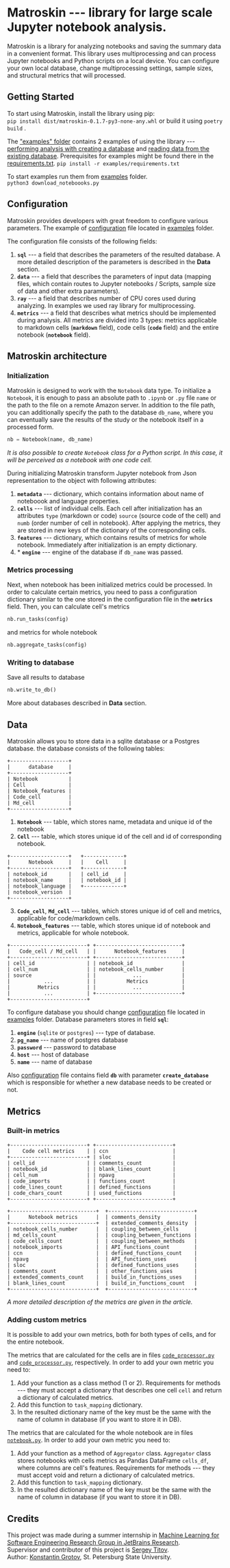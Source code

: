 # Matroskin --- library for large scale Jupyter notebook analysis.
Matroskin is a library for analyzing notebooks and saving the summary data in a convenient format. This library uses multiprocessing and can process Jupyter notebooks and Python scripts on a local device. You can configure your own local database, change multiprocessing settings, sample sizes, and structural metrics that will processed.

## Getting Started
To start using Matroskin, install the library using pip:<br/>
`pip install dist/matroskin-0.1.7-py3-none-any.whl` 
or build it using `poetry build` .

The ["examples" folder](examples/) contains 2 examples of using the library --- [performing analysis with creating a database](examples/download_notebooks.py) and [reading data from the existing database](examples/get_notebooks.py).
Prerequisites for examples might be found there in the [requirements.txt](examples/requirements.txt).
`pip install -r examples/requirements.txt`


To start examples run them from [examples](examples/) folder.<br/>
`python3 download_noteboooks.py`

## Configuration
Matroskin provides developers with great freedom to configure various parameters.
The example of [configuration](examples/config.yml) file located in [examples](examples/) folder.

The configuration file consists of the following fields:
1. **`sql`**  --- a field that describes the parameters of the resulted database. A more detailed description of the parameters is described in the **Data** section.
2. **`data`** --- a field that describes the parameters of input data (mapping files, which contain routes to Jupyter notebooks / Scripts, sample size of data and other extra parameters).
3. **`ray`** --- a field that describes number of CPU cores used during analyzing. In examples we used ray library for multiprocessing.
4. **`metrics`** --- a field that describes what metrics should be implemented during analysis. All metrics are divided into 3 types: metrics applicable to markdown cells (**`markdown`**  field), code cells (**`code`**  field) and the entire notebook (**`notebook`**  field).


## Matroskin architecture
### Initialization
Matroskin is designed to work with the `Notebook` data type. To initialize a `Notebook`, it is enough to pass an absolute path to `.ipynb` or `.py` file `name` or the path to the file on a remote Amazon server. 
In addition to the file path, you can additionally specify the path to the database `db_name`, where you can eventually save the results of the study or the notebook itself in a processed form.
```python
nb = Notebook(name, db_name)
```
*It is also possible to create `Notebook` class for a Python script. In this case, it will be perceived as a notebook with one code cell.*

During initializing Matroskin transform Jupyter notebook from Json representation to the object with following attributes:
1.  **`metadata`** --- dictionary, which contains information about name of noteboook and language properties.
2.  **`cells`** --- list of individual cells. Each cell after initialization has an attributes `type` (markdown or code) `source` (source code of the cell) and `numb` (order number of cell in notebook). After applying the metrics, they are stored in new keys of the dictionary of the corresponding cells.
3. **`features`** --- dictionary, which contains results of metrics for whole notebook. 
Immediately after initialization is an empty dictionary.
4. \*  **`engine`** --- engine of the database if `db_name` was passed.

### Metrics processing

Next, when notebook has been initialized metrics could be processed. 
In order to calculate certain metrics, you need to pass a configuration dictionary similar to the one stored in the configuration file in the **`metrics`** field. Then, you can calculate cell's metrics 
```python
nb.run_tasks(config)
```
and metrics for whole notebook
```python
nb.aggregate_tasks(config)
```

### Writing to database
Save all results to database
```python
nb.write_to_db()
```
More about databases described in **Data** section.

## Data
Matroskin allows you to store data in a sqlite database or a Postgres database. the database consists of the following tables:
```
+-------------------+
|      database     |
+-------------------+
| Notebook          |
| Cell              |
| Notebook_features |
| Code_cell         |
| Md_cell           |
+-------------------+
```
1. **`Notebook`** --- table, which stores name, metadata and unique id of the notebook
2. **`Cell`**  --- table, which stores unique id of the cell and id of corresponding notebook.
```
+-------------------+	+-------------+
|      Notebook     |	|    Cell     |
+-------------------+	+-------------+
| notebook_id       |	| cell_id     |
| notebook_name     |	| notebook_id |
| notebook_language |	+-------------+
| notebook_version  |	
+-------------------+	
```
3. **`Code_cell`**, **`Md_cell`** --- tables, which stores unique id of cell and metrics, applicable for code/markdown cells.
5. **`Notebook_features`** --- table, which stores unique id of notebook and metrics, applicable for whole notebook.
```
+-------------------------+	+----------------------------+
|   Code_cell / Md_cell   |	|      Notebook_features     |
+-------------------------+	+----------------------------+
| cell_id                 |	| notebook_id                |
| cell_num                |	| notebook_cells_number      |
| source                  |	|            ...             |
|           ...           |	|          Metrics           |
|         Metrics         |	|            ...             |
|           ...           |	+----------------------------+
+-------------------------+	
```

To configure database you should change [configuration](examples/config.yml) file located in [examples](examples/) folder.
Database parameters stores in field **`sql`**: 
1. **`engine`** (`sqlite` or `postgres`) --- type of database.
2.   **`pg_name`** --- name of postgres database
3.   **`password`** --- password to database
4.   **`host`** --- host of database
5.   **`name`** --- name of database

Also [configuration](examples/config.yml) file contains field **`db`** with parameter **`create_database`** which is responsible for whether a new database needs to be created or not.
## Metrics
### Built-in metrics
```
+-------------------------+	+-------------------------+	
|    Code cell metrics    |	| ccn                     |	
+-------------------------+	| sloc                    |	
| cell_id                 |	| comments_count          |	
| notebook_id             |	| blank_lines_count       |	
| cell_num                |	| npavg                   |	
| code_imports            |	| functions_count         |	
| code_lines_count        |	| defined_functions       |	
| code_chars_count        |	| used_functions          |	
+-------------------------+	+-------------------------+	
```

```
+----------------------------+	+----------------------------+	
|      Notebook metrics      |	| comments_density           |	
+----------------------------+	| extended_comments_density  |	
| notebook_cells_number      |	| coupling_between_cells     |	
| md_cells_count             |	| coupling_between_functions |	
| code_cells_count           |	| coupling_between_methods   |	
| notebook_imports           |	| API_functions_count        |	
| ccn                        |	| defined_functions_count    |	
| npavg                      |	| API_functions_uses         |	
| sloc                       |	| defined_functions_uses     |	
| comments_count             |	| other_functions_uses       |	
| extended_comments_count    |	| build_in_functions_uses    |	
| blank_lines_count          |	| build_in_functions_count   |	
+----------------------------+	+----------------------------+
```
*A more detailed description of the metrics are given in the article.*
### Adding custom metrics

It is possible to add your own metrics, both for both types of cells, and for the entire notebook.

The metrics that are calculated for the cells are in files [`code_processor.py`](matroskin/processors/code_processor.py) 
and [`code_processor.py`](matroskin/processors/md_processor.py), respectively.
In order to add your own metric you need to:
1. Add your function as a class method (1 or 2). Requirements for methods --- they must accept a dictionary 
   that describes one cell `cell` and return a dictionary of calculated metrics.
2. Add this function to `task_mapping` dictionary.
3. In the resulted dictionary name of the key must be the same with the name of column in database (if you want to store it in DB).


The metrics that are calculated for the whole notebook are in files [`notebook.py`](matroskin/notebook/notebook.py).
In order to add your own metric you need to:
1. Add your function as a method of `Aggregator` class. `Aggregator` class stores notebooks with cells metrics as Pandas DataFrame `cells_df`, where columns are cell's features. Requirements for methods --- they must accept void 
   and return a dictionary of calculated metrics.
2. Add this function to `task_mapping` dictionary.
3. In the resulted dictionary name of the key must be the same with the name of column in database (if you want to store it in DB).

   
## Credits
This project was made during a summer internship in [Machine Learning for 
Software Engineering Research Group in JetBrains Research](https://research.jetbrains.org/groups/ml_methods/). <br/>
Supervisor and contributor of this project is [Sergey Titov](https://github.com/TitovSergey). <br/>
Author: [Konstantin Grotov](https://github.com/konstantgr), St. Petersburg State University.
